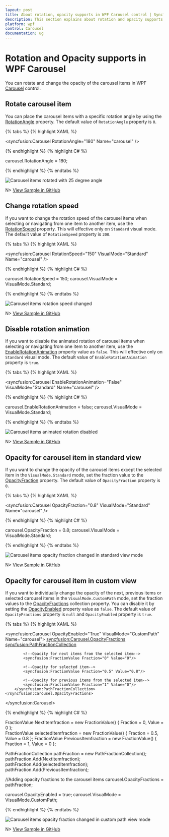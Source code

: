 ```yaml
---
layout: post
title: About rotation, opacity supports in WPF Carousel control | Syncfusion
description: This section explains about rotation and opacity supports and how to use rotation and opacity support in WPF Carousel control.
platform: wpf
control: Carousel
documentation: ug
---
```


# Rotation and Opacity supports in WPF Carousel

You can rotate and change the opacity of the carousel items in WPF [Carousel](https://help.syncfusion.com/cr/wpf/Syncfusion.Shared.Wpf~Syncfusion.Windows.Shared.Carousel.html) control.

## Rotate carousel item

You can place the carousel items with a specific rotation angle by using the [RotationAngle](https://help.syncfusion.com/cr/wpf/Syncfusion.Shared.Wpf~Syncfusion.Windows.Shared.Carousel~RotationAngle.html) property. The default value of `RotationAngle` property is `0`.

{% tabs %}
{% highlight XAML %}

<syncfusion:Carousel RotationAngle="180" 
                     Name="carousel" />

{% endhighlight %}
{% highlight C# %}

carousel.RotationAngle = 180;

{% endhighlight %}
{% endtabs %}

![Carousel items rotated with 25 degree angle](Getting-Started_images/Rotating.png)

N> [View Sample in GitHub](https://github.com/SyncfusionExamples/syncfusion-wpf-carousel-examples/tree/master/Samples/StandardPath)

## Change rotation speed

If you want to change the rotation speed of the carousel items when selecting or navigating from one item to another item, use the [RotationSpeed](https://help.syncfusion.com/cr/wpf/Syncfusion.Shared.Wpf~Syncfusion.Windows.Shared.Carousel~RotationSpeed.html) property. This will effective only on `Standard` visual mode. The default value of `RotationSpeed` property is `200`.

{% tabs %}
{% highlight XAML %}

<syncfusion:Carousel RotationSpeed="150"
                     VisualMode="Standard"
                     Name="carousel" />

{% endhighlight %}
{% highlight C# %}

carousel.RotationSpeed = 150;
carousel.VisualMode = VisualMode.Standard;

{% endhighlight %}
{% endtabs %}

![Carousel items rotation speed changed](Rotation-images/RotationSpeed.gif)

N> [View Sample in GitHub](https://github.com/SyncfusionExamples/syncfusion-wpf-carousel-examples/tree/master/Samples/StandardPath)

## Disable rotation animation

If you want to disable the animated rotation of carousel items when selecting or navigating from one item to another item, use the [EnableRotationAnimation](https://help.syncfusion.com/cr/wpf/Syncfusion.Shared.Wpf~Syncfusion.Windows.Shared.Carousel~EnableRotationAnimation.html) property value as `false`. This will effective only on `Standard` visual mode. The default value of `EnableRotationAnimation` property is `true`.

{% tabs %}
{% highlight XAML %}

<syncfusion:Carousel EnableRotationAnimation="False" 
                     VisualMode="Standard"
                     Name="carousel" />

{% endhighlight %}
{% highlight C# %}

carousel.EnableRotationAnimation = false;
carousel.VisualMode = VisualMode.Standard;

{% endhighlight %}
{% endtabs %}

![Carousel items animated rotation disabled](Rotation-images/EnableRotationAnimation.gif)

N> [View Sample in GitHub](https://github.com/SyncfusionExamples/syncfusion-wpf-carousel-examples/tree/master/Samples/StandardPath)

## Opacity for carousel item in standard view 

If you want to change the opacity of the carousel items except the selected item in the `VisualMode.Standard` mode, set the fraction value to the [OpacityFraction](https://help.syncfusion.com/cr/wpf/Syncfusion.Shared.Wpf~Syncfusion.Windows.Shared.Carousel~OpacityFraction.html) property. The default value of `OpacityFraction` property is `0`.

{% tabs %}
{% highlight XAML %}

<syncfusion:Carousel OpacityFraction="0.8" 
                     VisualMode="Standard"
                     Name="carousel" />

{% endhighlight %}
{% highlight C# %}

carousel.OpacityFraction = 0.8;
carousel.VisualMode = VisualMode.Standard;

{% endhighlight %}
{% endtabs %}

![Carousel items opacity fraction changed in standard view mode](Rotation-images/OpacityFraction.png)

N> [View Sample in GitHub](https://github.com/SyncfusionExamples/syncfusion-wpf-carousel-examples/tree/master/Samples/StandardPath)

## Opacity for carousel item in custom view 

If you want to individually change the opacity of the next, previous items or selected carousel items in the `VisualMode.CustomPath` mode, set the fraction values to the [OpacityFractions](https://help.syncfusion.com/cr/wpf/Syncfusion.Shared.Wpf~Syncfusion.Windows.Shared.Carousel~OpacityFractions.html) collection property. You can disable it by setting the [OpacityEnabled](https://help.syncfusion.com/cr/wpf/Syncfusion.Shared.Wpf~Syncfusion.Windows.Shared.Carousel~OpacityEnabled.html) property value as `false`.  The default value of `OpacityFractions` property is `null` and `OpacityEnabled` property is `true`.

{% tabs %}
{% highlight XAML %}

<syncfusion:Carousel OpacityEnabled="True"
                     VisualMode="CustomPath"
                     Name="carousel">
    <syncfusion:Carousel.OpacityFractions>
        <syncfusion:PathFractionCollection>
            
            <!--Opacity for next items from the selected item-->
            <syncfusion:FractionValue Fraction="0" Value="0"/>
            
            <!--Opacity for selected item-->
            <syncfusion:FractionValue Fraction="0.5" Value="0.8"/>
            
            <!--Opacity for previous items from the selected item-->
            <syncfusion:FractionValue Fraction="1" Value="0"/>
        </syncfusion:PathFractionCollection>
    </syncfusion:Carousel.OpacityFractions>
</syncfusion:Carousel>

{% endhighlight %}
{% highlight C# %}

FractionValue NextItemfraction = new FractionValue() { Fraction = 0, Value = 0 };			
FractionValue selectedItemfraction = new FractionValue() { Fraction = 0.5, Value = 0.8 };
FractionValue PreviousItemfraction = new FractionValue() { Fraction = 1, Value = 0 };

PathFractionCollection pathFraction = new PathFractionCollection();
pathFraction.Add(NextItemfraction);
pathFraction.Add(selectedItemfraction);
pathFraction.Add(PreviousItemfraction);

//Adding opacity fractions to the carousel items
carousel.OpacityFractions = pathFraction;

carousel.OpacityEnabled = true;
carousel.VisualMode = VisualMode.CustomPath;

{% endhighlight %}
{% endtabs %}

![Carousel items opacity fraction changed in custom path view mode](Rotation-images/OpacityFractions.gif)

N> [View Sample in GitHub](https://github.com/SyncfusionExamples/syncfusion-wpf-carousel-examples/tree/master/Samples/CustomPath)